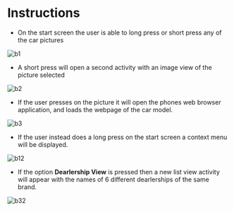 # Instructions
* On the start screen the user is able to long press or short press any of the car pictures

![b1](https://user-images.githubusercontent.com/33674827/104111825-9d30b680-52ac-11eb-862e-80d3d82abd1a.PNG)

* A short press will open a second activity with an image view of the picture selected

![b2](https://user-images.githubusercontent.com/33674827/104111828-aa4da580-52ac-11eb-8ac7-c28b0d80d3a9.PNG)

* If the user presses on the picture it will open the phones web browser application, and loads the webpage of the car model.

![b3](https://user-images.githubusercontent.com/33674827/104111891-732bc400-52ad-11eb-94b5-24b64c2e5a69.PNG)

* If the user instead does a long press on the start screen a context menu will be displayed.

![b12](https://user-images.githubusercontent.com/33674827/104111897-8b9bde80-52ad-11eb-9de6-65fe3f649ca2.PNG)

* If the option **Dearlership View** is pressed then a new list view activity will appear with the names of 6 different dearlerships of the same brand.

![b32](https://user-images.githubusercontent.com/33674827/104111958-1f6daa80-52ae-11eb-9bd0-8a9931e4c1ad.PNG)
